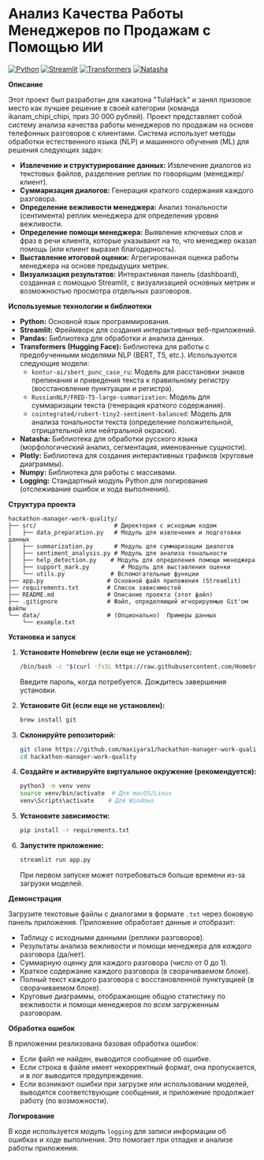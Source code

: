 

# Анализ Качества Работы Менеджеров по Продажам с Помощью ИИ

[![Python](https://img.shields.io/badge/python-3.7+-blue.svg)](https://www.python.org/)
[![Streamlit](https://static.streamlit.io/badges/streamlit_badge_black_white.svg)](https://streamlit.io/)
[![Transformers](https://img.shields.io/badge/🤗%20Transformers-4.37.2-yellow.svg)](https://huggingface.co/transformers/)
[![Natasha](https://img.shields.io/badge/Natasha-1.6.0-orange.svg)](https://natasha.github.io/)

**Описание**

Этот проект был разработан для хакатона "TulaHack" и занял призовое место как лучшее решение в своей категории (команда ikanam_chipi_chipi, приз 30 000 рублей). Проект представляет собой систему анализа качества работы менеджеров по продажам на основе телефонных разговоров с клиентами. Система использует методы обработки естественного языка (NLP) и машинного обучения (ML) для решения следующих задач:

*   **Извлечение и структурирование данных:** Извлечение диалогов из текстовых файлов, разделение реплик по говорящим (менеджер/клиент).
*   **Суммаризация диалогов:** Генерация краткого содержания каждого разговора.
*   **Определение вежливости менеджера:** Анализ тональности (сентимента) реплик менеджера для определения уровня вежливости.
*   **Определение помощи менеджера:** Выявление ключевых слов и фраз в речи клиента, которые указывают на то, что менеджер оказал помощь (или клиент выразил благодарность).
*   **Выставление итоговой оценки:** Агрегированная оценка работы менеджера на основе предыдущих метрик.
*   **Визуализация результатов:** Интерактивная панель (dashboard), созданная с помощью Streamlit, с визуализацией основных метрик и возможностью просмотра отдельных разговоров.

**Используемые технологии и библиотеки**

*   **Python:** Основной язык программирования.
*   **Streamlit:** Фреймворк для создания интерактивных веб-приложений.
*   **Pandas:** Библиотека для обработки и анализа данных.
*   **Transformers (Hugging Face):** Библиотека для работы с предобученными моделями NLP (BERT, T5, etc.). Используются следующие модели:
    *   `kontur-ai/sbert_punc_case_ru`: Модель для расстановки знаков препинания и приведения текста к правильному регистру (восстановление пунктуации и регистра).
    *   `RussianNLP/FRED-T5-large-summarization`: Модель для суммаризации текста (генерация краткого содержания).
    *   `cointegrated/rubert-tiny2-sentiment-balanced`: Модель для анализа тональности текста (определение положительной, отрицательной или нейтральной окраски).
*   **Natasha:** Библиотека для обработки русского языка (морфологический анализ, сегментация, именованные сущности).
*   **Plotly:** Библиотека для создания интерактивных графиков (круговые диаграммы).
*   **Numpy:** Библиотека для работы с массивами.
*   **Logging:** Стандартный модуль Python для логирования (отслеживание ошибок и хода выполнения).

**Структура проекта**

```
hackathon-manager-work-quality/
├── src/                      # Директория с исходным кодом
│   ├── data_preparation.py   # Модуль для извлечения и подготовки данных
│   ├── summarization.py      # Модуль для суммаризации диалогов
│   ├── sentiment_analysis.py # Модуль для анализа тональности
│   ├── help_detection.py    # Модуль для определения помощи менеджера
│   ├── support_mark.py         # Модуль для выставления оценки
│   └── utils.py             # Вспомогательные функции
├── app.py                  # Основной файл приложения (Streamlit)
├── requirements.txt        # Список зависимостей
├── README.md               # Описание проекта (этот файл)
├── .gitignore              # Файл, определяющий игнорируемые Git'ом файлы
└── data/                   # (Опционально)  Примеры данных
    └── example.txt
```

**Установка и запуск**

1.  **Установите Homebrew (если еще не установлен):**

    ```bash
    /bin/bash -c "$(curl -fsSL https://raw.githubusercontent.com/Homebrew/install/HEAD/install.sh)"
    ```
    Введите пароль, когда потребуется. Дождитесь завершения установки.

2.  **Установите Git (если еще не установлен):**

    ```bash
    brew install git
    ```
3.  **Склонируйте репозиторий:**

    ```bash
    git clone https://github.com/maxiyara1/hackathon-manager-work-quality.git
    cd hackathon-manager-work-quality
    ```

4.  **Создайте и активируйте виртуальное окружение (рекомендуется):**

    ```bash
    python3 -m venv venv
    source venv/bin/activate  # Для macOS/Linux
    venv\Scripts\activate    # Для Windows
    ```

5.  **Установите зависимости:**

    ```bash
    pip install -r requirements.txt
    ```

6.  **Запустите приложение:**

    ```bash
    streamlit run app.py
    ```

    При первом запуске может потребоваться больше времени из-за загрузки моделей.

**Демонстрация**

<!-- Добавь сюда ссылку на видео-демонстрацию (YouTube, Vimeo, Loom, etc.) или скриншоты, если есть.  Например: -->
<!-- ![Скриншот приложения](screenshot.png) -->
<!-- [Видео-демонстрация](https://www.youtube.com/watch?v=your_video_id) -->

Загрузите текстовые файлы с диалогами в формате `.txt` через боковую панель приложения. Приложение обработает данные и отобразит:

*   Таблицу с исходными данными (реплики разговоров).
*   Результаты анализа вежливости и помощи менеджера для *каждого* разговора (да/нет).
*   Суммарную оценку для каждого разговора (число от 0 до 1).
*   Краткое содержание каждого разговора (в сворачиваемом блоке).
*   Полный текст каждого разговора с восстановленной пунктуацией (в сворачиваемом блоке).
*   Круговые диаграммы, отображающие общую статистику по вежливости и помощи менеджеров по *всем* загруженным разговорам.

**Обработка ошибок**

В приложении реализована базовая обработка ошибок:

*   Если файл не найден, выводится сообщение об ошибке.
*   Если строка в файле имеет некорректный формат, она пропускается, и в лог выводится предупреждение.
*   Если возникают ошибки при загрузке или использовании моделей, выводятся соответствующие сообщения, и приложение продолжает работу (по возможности).

**Логирование**

В коде используется модуль `logging` для записи информации об ошибках и ходе выполнения.  Это помогает при отладке и анализе работы приложения.
